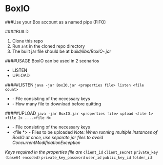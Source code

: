 # BoxIO

###Use your Box account as a named pipe (FIFO)

####BUILD
1. Clone this repo
2. Run `ant` in the cloned repo directory
3. The built jar file should be at *build/libs/BoxIO-<version>.jar*

####USAGE
BoxIO can be used in 2 scenarios
 * LISTEN
 * UPLOAD

#####LISTEN
`java -jar BoxIO.jar <properties file> listen <file count>`
* <properties file> - File consisting of the necessary keys
* <file count> - How many file to download before quitting

#####UPLOAD
`java -jar BoxIO.jar <properties file> upload <file 1> <file 2> ....<file N>`
* <properties file> - File consisting of the necessary keys
* <file *> - Files to be uploaded
_Note: When running multiple instances of BoxIO at once, use separate jar files to avoid ConcurrentModificationException_

*Keys required in the properties file are*
`client_id`
`client_secret`
`private_key (base64 encoded)`
`private_key_password`
`user_id`
`public_key_id`
`folder_id`
